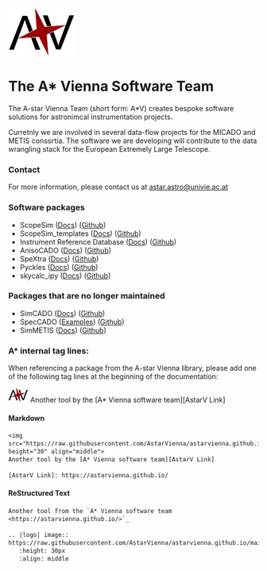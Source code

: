 <img src="https://raw.githubusercontent.com/AstarVienna/astarvienna.github.io/main/logos/star_t.png" height="100">

# The A* Vienna Software Team

The A-star Vienna Team (short form: A*V) creates bespoke software solutions for astronimcal instrumentation projects. 

Curretnly we are involved in several data-flow projects for the MICADO and METIS consortia.
The software we are developing will contribute to the data wrangling stack for the European Extremely Large Telescope.

### Contact
For more information, please contact us at astar.astro@univie.ac.at

### Software packages

- ScopeSim ([Docs](https://scopesim.readthedocs.io/en/latest/)) ([Github](https://github.com/AstarVienna/ScopeSim))
- ScopeSim_templates ([Docs](https://scopesim-templates.readthedocs.io/en/latest/)) ([Github](https://github.com/AstarVienna/ScopeSim_Templates))
- Instrument Reference Database ([Docs](https://irdb.readthedocs.io/en/latest/)) ([Github](https://github.com/AstarVienna/irdb))
- AnisoCADO ([Docs](https://anisocado.readthedocs.io/en/latest/)) ([Github](https://github.com/AstarVienna/anisocado))
- SpeXtra ([Docs](https://spextra.readthedocs.io/en/latest/)) ([Github](https://github.com/miguelverdugo/speXtra))
- Pyckles ([Docs](https://pyckles.readthedocs.io/en/latest/)) ([Github](https://github.com/AstarVienna/Pyckles))
- skycalc_ipy ([Docs](https://skycalc-ipy.readthedocs.io/en/latest/)) ([Github](https://github.com/AstarVienna/skycalc_ipy))

### Packages that are no longer maintained

- SimCADO ([Docs](https://simcado.readthedocs.io/en/latest/)) ([Github](https://github.com/astronomyk/SimCADO))
- SpecCADO ([Examples](https://github.com/oczoske/SpecCADO/tree/master/example)) ([Github](https://github.com/oczoske/SpecCADO))
- SimMETIS ([Docs](https://github.com/astronomyk/SimMETIS/tree/master/doc)) ([Github](https://github.com/astronomyk/SimMETIS))


### A* internal tag lines:

When referencing a package from the A-star Vienna library, please add one of the following tag lines at the beginning of the documentation:

<img src="https://raw.githubusercontent.com/AstarVienna/astarvienna.github.io/main/logos/star_small_t.png" height="30"> 
Another tool by the [A* Vienna software team][AstarV Link]

[AstarV Link]: https://astarvienna.github.io/

#### Markdown
``` 
<img src="https://raw.githubusercontent.com/AstarVienna/astarvienna.github.io/main/logos/star_small_t.png" height="30" align="middle"> 
Another tool by the [A* Vienna software team][AstarV Link]

[AstarV Link]: https://astarvienna.github.io/
```

#### ReStructured Text
```
Another tool from the `A* Vienna software team <https://astarvienna.github.io/>`_

.. |logo| image:: https://raw.githubusercontent.com/AstarVienna/astarvienna.github.io/main/logos/star_small_t.png
   :height: 30px
   :align: middle
```
